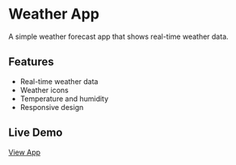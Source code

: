 # Weather App

A simple weather forecast app that shows real-time weather data.

## Features
- Real-time weather data
- Weather icons
- Temperature and humidity
- Responsive design

## Live Demo
[View App](https://jitender4497.github.io/WeatheApp/)
